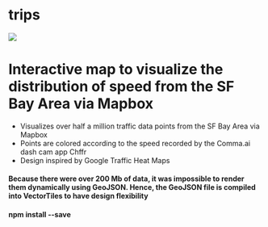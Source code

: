 # trips

<img src="https://i.imgur.com/pnv0xzb.png" />

<h1> Interactive map to visualize the distribution of speed from the SF Bay Area via Mapbox </h1>
<ul>
        <li> Visualizes over half a million traffic data points from the SF Bay Area via Mapbox </li>
         <li> Points are colored according to the speed recorded by the Comma.ai dash cam app Chffr  </li>
         <li> Design inspired by Google Traffic Heat Maps  </li>
         </ul>
         
<h4> Because there were over 200 Mb of data, it was impossible to render them dynamically using GeoJSON.
Hence, the GeoJSON file is compiled into VectorTiles to have design flexibility </h2>

<h4> npm install --save  </h4>

